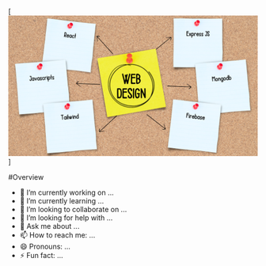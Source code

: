 [![cover image](https://raw.githubusercontent.com/SaddamHossain07/SaddamHossain07/main/images/cover.png "web design")]
<!-- [![cover image](https://raw.githubusercontent.com/SaddamHossain07/SaddamHossain07/main/images/cover.png "web design")] -->


#Overview

- 🔭 I’m currently working on ...
- 🌱 I’m currently learning ...
- 👯 I’m looking to collaborate on ...
- 🤔 I’m looking for help with ...
- 💬 Ask me about ...
- 📫 How to reach me: ...
- 😄 Pronouns: ...
- ⚡ Fun fact: ...
